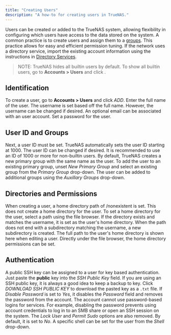 ```yaml
---
title: "Creating Users"
description: "A how-to for creating users in TrueNAS."
---
```


Users can be created or added to the TrueNAS system, allowing flexibility in
configuring which users have access to the data stored on the system. A common
practice is to create users and assign them to a
<a href="/docs/tasks/administrative/groups/">groups</a>. This practice allows for
easy and efficient permission tuning. If the network uses a directory service,
import the existing account information using the instructions in
<a href="/docs/initial-setup/directory-services/">Directory Services</a>.

> NOTE: TrueNAS hides all builtin users by default. To show all builtin users,
> go to **Accounts > Users** and click <i class="fas fa-cog"></i>.

## Identification

To create a user, go to **Accounts > Users** and click *ADD*. Enter the full
name of the user. The username is set based off the full name. However, the
username can be changed if desired. An optional email can be associated with
an user account. Set a password for the user.

## User ID and Groups

Next, a user ID must be set. TrueNAS automatically sets the user ID starting at
1000. The user ID can be changed if desired. It is recommended to use an ID of
1000 or more for non-builtin users. By default, TrueNAS creates a new primary
group with the same name as the user. To add the user to an existing primary
group, unset *New Primary Group* and select an existing group from the
*Primary Group* drop-down. The user can be added to additional groups using the
*Auxillary Groups* drop-down.

## Directories and Permissions

When creating a user, a home directory path of /nonexistent is set. This does
not create a home directory for the user. To set a home directory for the user,
select a path using the file browser. If the directory exists and matches the
username, it is set as the user's home directory. When the path does not end
with a subdirectory matching the username, a new subdirectory is created. The
full path to the user's home directory is shown here when editing a user.
Directly under the file browser, the home directory permissions can be set.

## Authentication

A public SSH key can be assigned to a user for key based authentication. Just
paste the **public** key into the *SSH Public Key* field. If you are using an
SSH public key, it is always a good idea to keep a backup to key.
Click *DOWNLOAD SSH PUBLIC KEY* to download the pasted key as a `.txt` file.
If *Disable Password* is set to *Yes*, it disables the *Password* field and
removes the password from the account. The account cannot use password-based
logins for services. For example, disabling the password prevents using account
credentials to log in to an SMB share or open an SSH session on the system.
The *Lock User* and *Permit Sudo* options are also removed. By default, it is
set to *No*. A specific shell can be set for the user from the *Shell*
drop-down.
